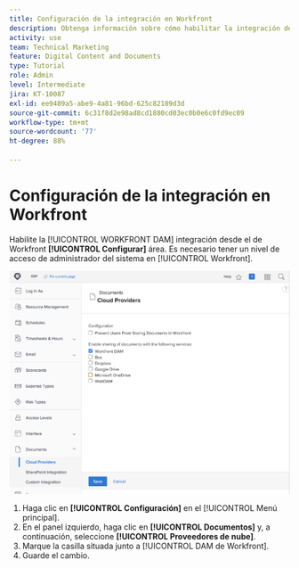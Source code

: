 ```yaml
---
title: Configuración de la integración en Workfront
description: Obtenga información sobre cómo habilitar la integración de [!UICONTROL DAM de Workfront] en el nivel de acceso del administrador del sistema.
activity: use
team: Technical Marketing
feature: Digital Content and Documents
type: Tutorial
role: Admin
level: Intermediate
jira: KT-10087
exl-id: ee9489a5-abe9-4a81-96bd-625c82189d3d
source-git-commit: 6c31f8d2e98ad8cd1880cd03ec0b0e6c0fd9ec09
workflow-type: tm+mt
source-wordcount: '77'
ht-degree: 88%

---
```


# Configuración de la integración en Workfront

Habilite la [!UICONTROL WORKFRONT DAM] integración desde el de Workfront **[!UICONTROL Configurar]** área. Es necesario tener un nivel de acceso de administrador del sistema en [!UICONTROL Workfront].

![Una captura de pantalla de la página de configuración [!UICONTROL Proveedores de nube]](assets/01-configure-the-integration-in-workfront.png)

1. Haga clic en **[!UICONTROL Configuración]** en el [!UICONTROL Menú principal].
1. En el panel izquierdo, haga clic en **[!UICONTROL Documentos]** y, a continuación, seleccione **[!UICONTROL Proveedores de nube]**.
1. Marque la casilla situada junto a [!UICONTROL DAM de Workfront].
1. Guarde el cambio.

<!--
Learn more graphic and documentation article link, below
* Enabling Workfront DAM
 -->
